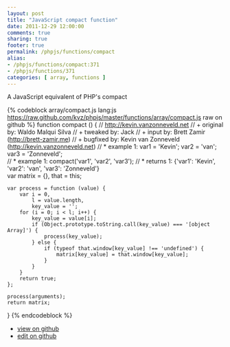 ```yaml
---
layout: post
title: "JavaScript compact function"
date: 2011-12-29 12:00:00
comments: true
sharing: true
footer: true
permalink: /phpjs/functions/compact
alias:
- /phpjs/functions/compact:371
- /phpjs/functions/371
categories: [ array, functions ]
---
```

A JavaScript equivalent of PHP's compact
<!-- more -->
{% codeblock array/compact.js lang:js https://raw.github.com/kvz/phpjs/master/functions/array/compact.js raw on github %}
function compact () {
    // http://kevin.vanzonneveld.net
    // +   original by: Waldo Malqui Silva
    // +    tweaked by: Jack
    // +      input by: Brett Zamir (http://brett-zamir.me)
    // +   bugfixed by: Kevin van Zonneveld (http://kevin.vanzonneveld.net)
    // *     example 1: var1 = 'Kevin'; var2 = 'van'; var3 = 'Zonneveld';  
    // *     example 1: compact('var1', 'var2', 'var3');
    // *     returns 1: {'var1': 'Kevin', 'var2': 'van', 'var3': 'Zonneveld'}    
    var matrix = {},
        that = this;

    var process = function (value) {
        var i = 0,
            l = value.length,
            key_value = '';
        for (i = 0; i < l; i++) {
            key_value = value[i];
            if (Object.prototype.toString.call(key_value) === '[object Array]') {
                process(key_value);
            } else {
                if (typeof that.window[key_value] !== 'undefined') {
                    matrix[key_value] = that.window[key_value];
                }
            }
        }
        return true;
    };

    process(arguments);
    return matrix;
}
{% endcodeblock %}
<ul>
 <li><a href="https://github.com/kvz/phpjs/blob/master/functions/array/compact.js">view on github</a></li>
 <li><a href="https://github.com/kvz/phpjs/edit/master/functions/array/compact.js">edit on github</a></li>
</ul>
